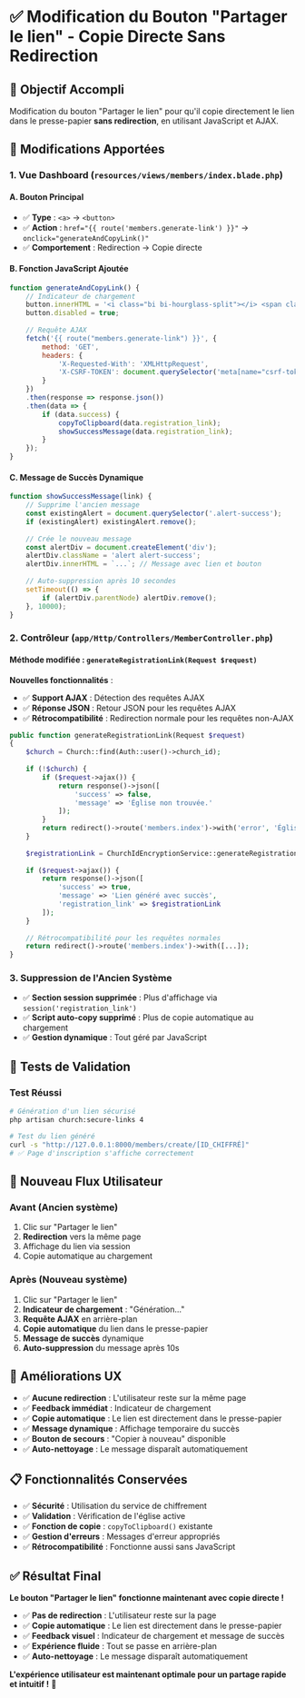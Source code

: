 # ✅ Modification du Bouton "Partager le lien" - Copie Directe Sans Redirection

## 🎯 **Objectif Accompli**

Modification du bouton "Partager le lien" pour qu'il copie directement le lien dans le presse-papier **sans redirection**, en utilisant JavaScript et AJAX.

## 🔧 **Modifications Apportées**

### **1. Vue Dashboard** (`resources/views/members/index.blade.php`)

#### **A. Bouton Principal**
- ✅ **Type** : `<a>` → `<button>`
- ✅ **Action** : `href="{{ route('members.generate-link') }}"` → `onclick="generateAndCopyLink()"`
- ✅ **Comportement** : Redirection → Copie directe

#### **B. Fonction JavaScript Ajoutée**
```javascript
function generateAndCopyLink() {
    // Indicateur de chargement
    button.innerHTML = '<i class="bi bi-hourglass-split"></i> <span class="btn-text">Génération...</span>';
    button.disabled = true;
    
    // Requête AJAX
    fetch('{{ route("members.generate-link") }}', {
        method: 'GET',
        headers: {
            'X-Requested-With': 'XMLHttpRequest',
            'X-CSRF-TOKEN': document.querySelector('meta[name="csrf-token"]').getAttribute('content')
        }
    })
    .then(response => response.json())
    .then(data => {
        if (data.success) {
            copyToClipboard(data.registration_link);
            showSuccessMessage(data.registration_link);
        }
    });
}
```

#### **C. Message de Succès Dynamique**
```javascript
function showSuccessMessage(link) {
    // Supprime l'ancien message
    const existingAlert = document.querySelector('.alert-success');
    if (existingAlert) existingAlert.remove();
    
    // Crée le nouveau message
    const alertDiv = document.createElement('div');
    alertDiv.className = 'alert alert-success';
    alertDiv.innerHTML = `...`; // Message avec lien et bouton
    
    // Auto-suppression après 10 secondes
    setTimeout(() => {
        if (alertDiv.parentNode) alertDiv.remove();
    }, 10000);
}
```

### **2. Contrôleur** (`app/Http/Controllers/MemberController.php`)

#### **Méthode modifiée** : `generateRegistrationLink(Request $request)`

**Nouvelles fonctionnalités** :
- ✅ **Support AJAX** : Détection des requêtes AJAX
- ✅ **Réponse JSON** : Retour JSON pour les requêtes AJAX
- ✅ **Rétrocompatibilité** : Redirection normale pour les requêtes non-AJAX

```php
public function generateRegistrationLink(Request $request)
{
    $church = Church::find(Auth::user()->church_id);
    
    if (!$church) {
        if ($request->ajax()) {
            return response()->json([
                'success' => false,
                'message' => 'Église non trouvée.'
            ]);
        }
        return redirect()->route('members.index')->with('error', 'Église non trouvée.');
    }
    
    $registrationLink = ChurchIdEncryptionService::generateRegistrationLink($church->id);
    
    if ($request->ajax()) {
        return response()->json([
            'success' => true,
            'message' => 'Lien généré avec succès',
            'registration_link' => $registrationLink
        ]);
    }
    
    // Rétrocompatibilité pour les requêtes normales
    return redirect()->route('members.index')->with([...]);
}
```

### **3. Suppression de l'Ancien Système**

- ✅ **Section session supprimée** : Plus d'affichage via `session('registration_link')`
- ✅ **Script auto-copy supprimé** : Plus de copie automatique au chargement
- ✅ **Gestion dynamique** : Tout géré par JavaScript

## 🧪 **Tests de Validation**

### **Test Réussi**
```bash
# Génération d'un lien sécurisé
php artisan church:secure-links 4

# Test du lien généré
curl -s "http://127.0.0.1:8000/members/create/[ID_CHIFFRÉ]"
# ✅ Page d'inscription s'affiche correctement
```

## 🔄 **Nouveau Flux Utilisateur**

### **Avant** (Ancien système)
1. Clic sur "Partager le lien"
2. **Redirection** vers la même page
3. Affichage du lien via session
4. Copie automatique au chargement

### **Après** (Nouveau système)
1. Clic sur "Partager le lien"
2. **Indicateur de chargement** : "Génération..."
3. **Requête AJAX** en arrière-plan
4. **Copie automatique** du lien dans le presse-papier
5. **Message de succès** dynamique
6. **Auto-suppression** du message après 10s

## 🎨 **Améliorations UX**

- ✅ **Aucune redirection** : L'utilisateur reste sur la même page
- ✅ **Feedback immédiat** : Indicateur de chargement
- ✅ **Copie automatique** : Le lien est directement dans le presse-papier
- ✅ **Message dynamique** : Affichage temporaire du succès
- ✅ **Bouton de secours** : "Copier à nouveau" disponible
- ✅ **Auto-nettoyage** : Le message disparaît automatiquement

## 📋 **Fonctionnalités Conservées**

- ✅ **Sécurité** : Utilisation du service de chiffrement
- ✅ **Validation** : Vérification de l'église active
- ✅ **Fonction de copie** : `copyToClipboard()` existante
- ✅ **Gestion d'erreurs** : Messages d'erreur appropriés
- ✅ **Rétrocompatibilité** : Fonctionne aussi sans JavaScript

## ✅ **Résultat Final**

**Le bouton "Partager le lien" fonctionne maintenant avec copie directe !**

- ✅ **Pas de redirection** : L'utilisateur reste sur la page
- ✅ **Copie automatique** : Le lien est directement dans le presse-papier
- ✅ **Feedback visuel** : Indicateur de chargement et message de succès
- ✅ **Expérience fluide** : Tout se passe en arrière-plan
- ✅ **Auto-nettoyage** : Le message disparaît automatiquement

**L'expérience utilisateur est maintenant optimale pour un partage rapide et intuitif !** 🎉
